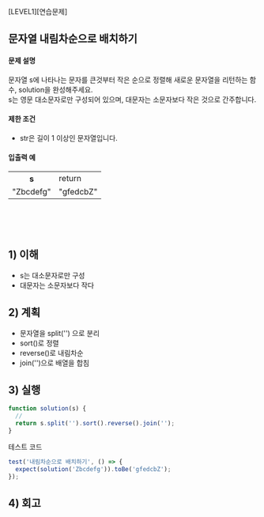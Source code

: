 [LEVEL1][연습문제]

## 문자열 내림차순으로 배치하기


#### 문제 설명
문자열 s에 나타나는 문자를 큰것부터 작은 순으로 정렬해 새로운 문자열을 리턴하는 함수, solution을 완성해주세요. <br />
s는 영문 대소문자로만 구성되어 있으며, 대문자는 소문자보다 작은 것으로 간주합니다.

#### 제한 조건
- str은 길이 1 이상인 문자열입니다.

#### 입출력 예
<table>
<tr>
<th>s</th>
<td>return</td>
</tr>
<tr>
<td>"Zbcdefg"</td>
<td>"gfedcbZ"</td>
</tr>
</table>

<br><br><br>

## 1) 이해
- s는 대소문자로만 구성
- 대문자는 소문자보다 작다
 
## 2) 계획
- 문자열을 split('') 으로 분리
- sort()로 정렬
- reverse()로 내림차순
- join('')으로 배열을 합침

## 3) 실행
```javascript
function solution(s) {
  //
  return s.split('').sort().reverse().join('');
}
```

테스트 코드
```javascript
test('내림차순으로 배치하기', () => {
  expect(solution('Zbcdefg')).toBe('gfedcbZ');
});

```

## 4) 회고
